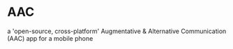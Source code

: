 # AAC
a 'open-source, cross-platform' Augmentative &amp; Alternative Communication (AAC) app for a mobile phone 

